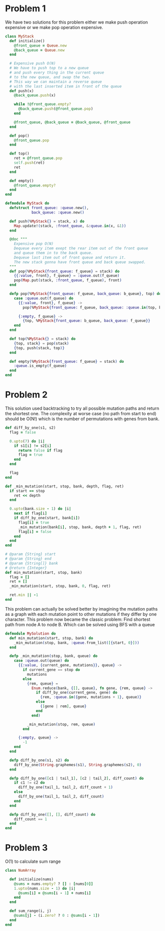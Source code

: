 # Problem 1
We have two solutions for this problem either we make push operation expensive
or we make pop operation expensive.

```ruby
class MyStack
  def initialize()
    @front_queue = Queue.new
    @back_queue = Queue.new
  end

  # Expensive push O(N)
  # We have to push top to a new queue
  # and push every thing in the current queue
  # to the new queue, and swap the two.
  # This way we can maintain a reverse queue
  # with the last inserted item in front of the queue
  def push(x)
    @back_queue.push(x)

    while !@front_queue.empty?
      @back_queue.push(@front_queue.pop)
    end

    @front_queue, @back_queue = @back_queue, @front_queue
  end

  def pop()
    @front_queue.pop
  end

  def top()
    ret = @front_queue.pop
    self.push(ret)
    ret
  end

  def empty()
    @front_queue.empty?
  end
end
```

```elixir
defmodule MyStack do
  defstruct front_queue: :queue.new(),
            back_queue: :queue.new()

  def push(%MyStack{} = stack, x) do
    Map.update!(stack, :front_queue, &:queue.in(x, &1))
  end

  @doc """
    Expensive pop O(N)
    Dequeue every item exept the rear item out of the front queue
    and queue them in to the back queue.
    Dequeue last item out of front queue and return it.
    The new stack gonna have front queue and back queue swapped.
  """
  def pop(%MyStack{front_queue: f_queue} = stack) do
    {{:value, front}, f_queue} = :queue.out(f_queue)
    pop(Map.put(stack, :front_queue, f_queue), front)
  end

  defp pop(%MyStack{front_queue: f_queue, back_queue: b_queue}, top) do
    case :queue.out(f_queue) do
      {{:value, front}, f_queue} ->
        pop(%MyStack{front_queue: f_queue, back_queue: :queue.in(top, b_queue)}, front)

      {:empty, f_queue} ->
        {top, %MyStack{front_queue: b_queue, back_queue: f_queue}}
    end
  end

  def top(%MyStack{} = stack) do
    {top, stack} = pop(stack)
    {top, push(stack, top)}
  end

  def empty(%MyStack{front_queue: f_queue} = stack) do
    :queue.is_empty(f_queue)
  end
end
```

# Problem 2

This solution used backtracking to try all possible mutation paths and return
the shortest one. The complexity at worse case (no path from start to end)
should be O(N!) which is the number of permutations with genes from bank.

```ruby
def diff_by_one(s1, s2)
  flag = false

  0.upto(7) do |i|
    if s1[i] != s2[i]
      return false if flag
      flag = true
    end
  end

  flag
end

def _min_mutation(start, stop, bank, depth, flag, ret)
  if start == stop
    ret << depth
  end

  0.upto(bank.size - 1) do |i|
    next if flag[i]
    if diff_by_one(start, bank[i])
      flag[i] = true
      _min_mutation(bank[i], stop, bank, depth + 1, flag, ret)
      flag[i] = false
    end
  end
end

# @param {String} start
# @param {String} end
# @param {String[]} bank
# @return {Integer}
def min_mutation(start, stop, bank)
  flag = []
  ret = []
  _min_mutation(start, stop, bank, 0, flag, ret)

  ret.min || -1
end
```

This problem can actually be solved better by imagining the mutation paths
as a graph with each mutation point to other mutations if they differ by one character.
This problem now became the classic problem: Find shortest path from node A to node B.
Which can be solved using BFS with a queue
```elixir
defmodule MySolution do
  def min_mutation(start, stop, bank) do
    _min_mutation(stop, bank, :queue.from_list([{start, 0}]))
  end

  defp _min_mutation(stop, bank, queue) do
    case :queue.out(queue) do
      {{:value, {current_gene, mutations}}, queue} ->
        if current_gene == stop do
          mutations
        else
          {rem, queue} =
            Enum.reduce(bank, {[], queue}, fn gene, {rem, queue} ->
              if diff_by_one(current_gene, gene) do
                {rem, :queue.in({gene, mutations + 1}, queue)}
              else
                {[gene | rem], queue}
              end
            end)

          _min_mutation(stop, rem, queue)
        end

      {:empty, queue} ->
        -1
    end
  end

  defp diff_by_one(s1, s2) do
    diff_by_one(String.graphemes(s1), String.graphemes(s2), 0)
  end

  defp diff_by_one([c1 | tail_1], [c2 | tail_2], diff_count) do
    if c1 != c2 do
      diff_by_one(tail_1, tail_2, diff_count + 1)
    else
      diff_by_one(tail_1, tail_2, diff_count)
    end
  end

  defp diff_by_one([], [], diff_count) do
    diff_count == 1
  end
end
```

# Problem 3

O(1) to calculate sum range
```ruby
class NumArray

  def initialize(nums)
    @sums = nums.empty? ? [] : [nums[0]]
    1.upto(nums.size - 1) do |i|
      @sums[i] = @sums[i - 1] + nums[i]
    end
  end

  def sum_range(i, j)
    @sums[j] - (i.zero? ? 0 : @sums[i - 1])
  end
end
```

